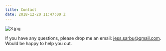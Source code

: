 ```yaml
---
title: Contact
date: 2018-12-20 11:47:00 Z
---
```


![3.jpg](/uploads/3.jpg)

If you have any questions, please drop me an email: jess.sarbu@gmail.com. Would be happy to help you out.
